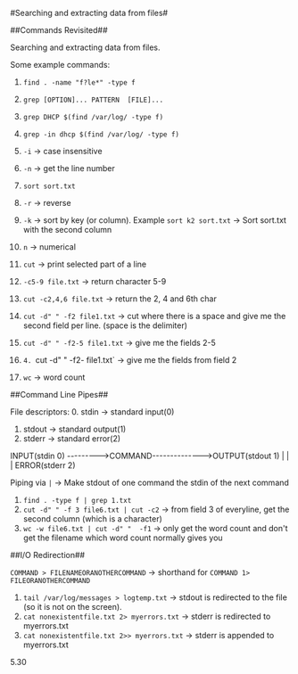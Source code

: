#Searching and extracting data from files#

##Commands Revisited##

Searching and extracting data from files.

Some example commands:
1. `find . -name "f?le*" -type f`

2. `grep [OPTION]... PATTERN  [FILE]...`
3. `grep DHCP $(find /var/log/ -type f)`
4. `grep -in dhcp $(find /var/log/ -type f)`
  1. `-i` -> case insensitive
  2. `-n` -> get the line number
5. `sort sort.txt`
  1. `-r` -> reverse
  2. `-k` -> sort by key (or column). Example `sort k2 sort.txt` -> Sort sort.txt with the second column
  3. `n` -> numerical
6. `cut` -> print selected part of a line
  1. `-c5-9 file.txt` -> return character 5-9
  2. `cut -c2,4,6 file.txt` -> return  the 2, 4 and 6th char  
  3. `cut -d" " -f2 file1.txt` -> cut where there is a space and give me the second field per line. (space is the delimiter)
  4. `cut -d" " -f2-5 file1.txt` -> give me the fields 2-5
  5. `4. `cut -d" " -f2- file1.txt` -> give me the fields from field 2
7. `wc` -> word count

##Command Line Pipes##

File descriptors:
0. stdin -> standard input(0)
1. stdout -> standard output(1)
2. stderr -> standard error(2)

INPUT(stdin 0) --------->COMMAND-------------->OUTPUT(stdout 1)
                                       |
                                       |
                                       |
                                 ERROR(stderr 2)

Piping via `|` -> Make stdout of one command the stdin of the next command

1. `find . -type f | grep 1.txt`
2. `cut -d" " -f 3 file6.txt | cut -c2` -> from field 3 of everyline, get the second column (which is a character)
3. `wc -w file6.txt | cut -d" "  -f1` -> only get the word count and don't get the filename which word count normally gives you

##I/O Redirection##

`COMMAND > FILENAMEORANOTHERCOMMAND` -> shorthand for `COMMAND 1> FILEORANOTHERCOMMAND`
1. `tail /var/log/messages > logtemp.txt` -> stdout is redirected to the file (so it is not on the screen).
2. `cat nonexistentfile.txt 2> myerrors.txt` -> stderr is redirected to myerrors.txt
3. `cat nonexistentfile.txt 2>> myerrors.txt` -> stderr is appended to myerrors.txt

5.30

